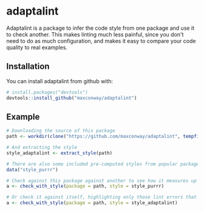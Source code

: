 # adaptalint

Adaptalint is a package to infer the code style from one package and use it to check another.
This makes linting much less painful, since you don't need to do as much configuration, and makes it easy to compare your code quality to real examples.

## Installation

You can install adaptalint from github with:


``` r
# install.packages("devtools")
devtools::install_github("maxconway/adaptalint")
```

## Example

``` r
# Downloading the source of this package
path <- workdir(clone("https://github.com/maxconway/adaptalint", tempfile()))

# And extracting the style
style_adaptalint <- extract_style(path)

# There are also some included pre-computed styles from popular packages
data("style_purrr")

# Check against this package against another to see how it measures up
a <- check_with_style(package = path, style = style_purrr)

# Or check it against itself, highlighting only those lint errors that the package judges as important
a <- check_with_style(package = path, style = style_adaptalint)
```

